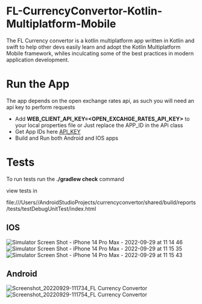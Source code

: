 # FL-CurrencyConvertor-Kotlin-Multiplatform-Mobile
The FL Currency convertor is a kotlin multiplatform app written in Kotlin and swift to help other devs easily learn and adopt the Kotlin Multiplatform Mobile framework,
whiles inculcating some of the best practices in modern application development. 

# Run the App

The app depends on the open exchange rates api, as such you will need an api key to perform requests 
- Add **WEB_CLIENT_API_KEY=<OPEN_EXCAHGE_RATES_API_KEY>** to your local properties file or Just replace the APP_ID in the APi class
- Get App IDs here [API_KEY](https://openexchangerates.org/account/app-ids)
- Build and Run both Android and IOS apps

# Tests

To run tests run the **./gradlew check** command

view tests in 



file:///Users/<your-user-name>/AndroidStudioProjects/currencyconvertor/shared/build/reports/tests/testDebugUnitTest/index.html

## IOS
![Simulator Screen Shot - iPhone 14 Pro Max - 2022-09-29 at 11 14 46](https://user-images.githubusercontent.com/37780207/193020625-b812a5b1-5b31-4da0-8b00-3fa33b482c74.png)         ![Simulator Screen Shot - iPhone 14 Pro Max - 2022-09-29 at 11 15 35](https://user-images.githubusercontent.com/37780207/193020646-30d975b3-9a4b-4ca6-9f40-f917e30f5bcc.png) ![Simulator Screen Shot - iPhone 14 Pro Max - 2022-09-29 at 11 15 43](https://user-images.githubusercontent.com/37780207/193021026-72170b26-50e0-499a-8ad7-8ce68aad882a.png)

## Android 


![Screenshot_20220929-111734_FL Currency Convertor](https://user-images.githubusercontent.com/37780207/193021112-9eaf5f58-ad2e-497c-9517-7be6bd940e3d.jpg) ![Screenshot_20220929-111754_FL Currency Convertor](https://user-images.githubusercontent.com/37780207/193021125-d403bdfb-59f0-4ae3-9826-7e59d4a07cdd.jpg)
